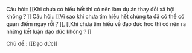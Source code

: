 Câu hỏi:: [[Khi chưa có hiểu hết thì có nên làm dự án thay đổi xã hội không？]]
Câu hỏi:: [[Vì sao khi chưa tìm hiểu hết chúng ta đã có thể có quan điểm ngay rồi？]], [[Khi chưa tìm hiểu về đạo đức học thì có nên ra những kết luận đạo đức không？]]

Chủ đề:: [[Đạo đức]] 
